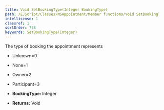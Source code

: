 ```yaml
---
title: Void SetBookingType(Integer BookingType)
path: /EJScript/Classes/NSAppointment/Member functions/Void SetBookingType(Integer p_0)
intellisense: 1
classref: 1
sortOrder: 778
keywords: SetBookingType(Integer)
---
```



The type of booking the appointment represents

* Unknown=0
* None=1
* Owner=2
* Participant=3

* **BookingType:** Integer
* **Returns:** Void


